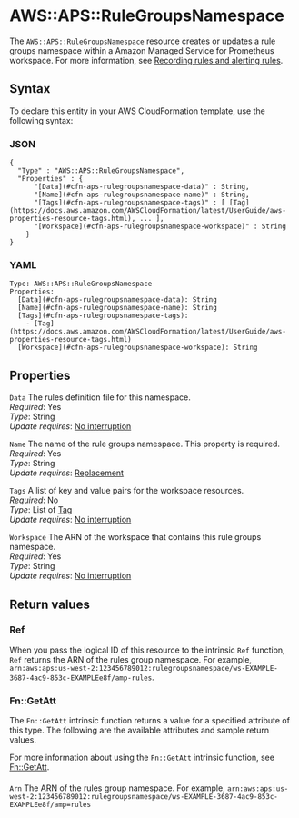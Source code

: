 # AWS::APS::RuleGroupsNamespace<a name="aws-resource-aps-rulegroupsnamespace"></a>

The `AWS::APS::RuleGroupsNamespace` resource creates or updates a rule groups namespace within a Amazon Managed Service for Prometheus workspace\. For more information, see [ Recording rules and alerting rules](https://docs.aws.amazon.com/prometheus/latest/userguide/AMP-Ruler.html)\.

## Syntax<a name="aws-resource-aps-rulegroupsnamespace-syntax"></a>

To declare this entity in your AWS CloudFormation template, use the following syntax:

### JSON<a name="aws-resource-aps-rulegroupsnamespace-syntax.json"></a>

```
{
  "Type" : "AWS::APS::RuleGroupsNamespace",
  "Properties" : {
      "[Data](#cfn-aps-rulegroupsnamespace-data)" : String,
      "[Name](#cfn-aps-rulegroupsnamespace-name)" : String,
      "[Tags](#cfn-aps-rulegroupsnamespace-tags)" : [ [Tag](https://docs.aws.amazon.com/AWSCloudFormation/latest/UserGuide/aws-properties-resource-tags.html), ... ],
      "[Workspace](#cfn-aps-rulegroupsnamespace-workspace)" : String
    }
}
```

### YAML<a name="aws-resource-aps-rulegroupsnamespace-syntax.yaml"></a>

```
Type: AWS::APS::RuleGroupsNamespace
Properties: 
  [Data](#cfn-aps-rulegroupsnamespace-data): String
  [Name](#cfn-aps-rulegroupsnamespace-name): String
  [Tags](#cfn-aps-rulegroupsnamespace-tags): 
    - [Tag](https://docs.aws.amazon.com/AWSCloudFormation/latest/UserGuide/aws-properties-resource-tags.html)
  [Workspace](#cfn-aps-rulegroupsnamespace-workspace): String
```

## Properties<a name="aws-resource-aps-rulegroupsnamespace-properties"></a>

`Data`  <a name="cfn-aps-rulegroupsnamespace-data"></a>
The rules definition file for this namespace\.  
*Required*: Yes  
*Type*: String  
*Update requires*: [No interruption](https://docs.aws.amazon.com/AWSCloudFormation/latest/UserGuide/using-cfn-updating-stacks-update-behaviors.html#update-no-interrupt)

`Name`  <a name="cfn-aps-rulegroupsnamespace-name"></a>
The name of the rule groups namespace\. This property is required\.  
*Required*: Yes  
*Type*: String  
*Update requires*: [Replacement](https://docs.aws.amazon.com/AWSCloudFormation/latest/UserGuide/using-cfn-updating-stacks-update-behaviors.html#update-replacement)

`Tags`  <a name="cfn-aps-rulegroupsnamespace-tags"></a>
A list of key and value pairs for the workspace resources\.   
*Required*: No  
*Type*: List of [Tag](https://docs.aws.amazon.com/AWSCloudFormation/latest/UserGuide/aws-properties-resource-tags.html)  
*Update requires*: [No interruption](https://docs.aws.amazon.com/AWSCloudFormation/latest/UserGuide/using-cfn-updating-stacks-update-behaviors.html#update-no-interrupt)

`Workspace`  <a name="cfn-aps-rulegroupsnamespace-workspace"></a>
The ARN of the workspace that contains this rule groups namespace\.  
*Required*: Yes  
*Type*: String  
*Update requires*: [No interruption](https://docs.aws.amazon.com/AWSCloudFormation/latest/UserGuide/using-cfn-updating-stacks-update-behaviors.html#update-no-interrupt)

## Return values<a name="aws-resource-aps-rulegroupsnamespace-return-values"></a>

### Ref<a name="aws-resource-aps-rulegroupsnamespace-return-values-ref"></a>

When you pass the logical ID of this resource to the intrinsic `Ref` function, `Ref` returns the ARN of the rules group namespace\. For example, `arn:aws:aps:us-west-2:123456789012:rulegroupsnamespace/ws-EXAMPLE-3687-4ac9-853c-EXAMPLEe8f/amp-rules`\. 

### Fn::GetAtt<a name="aws-resource-aps-rulegroupsnamespace-return-values-fn--getatt"></a>

The `Fn::GetAtt` intrinsic function returns a value for a specified attribute of this type\. The following are the available attributes and sample return values\.

For more information about using the `Fn::GetAtt` intrinsic function, see [Fn::GetAtt](https://docs.aws.amazon.com/AWSCloudFormation/latest/UserGuide/intrinsic-function-reference-getatt.html)\.

#### <a name="aws-resource-aps-rulegroupsnamespace-return-values-fn--getatt-fn--getatt"></a>

`Arn`  <a name="Arn-fn::getatt"></a>
The ARN of the rules group namespace\. For example, `arn:aws:aps:us-west-2:123456789012:rulegroupsnamespace/ws-EXAMPLE-3687-4ac9-853c-EXAMPLEe8f/amp=rules`